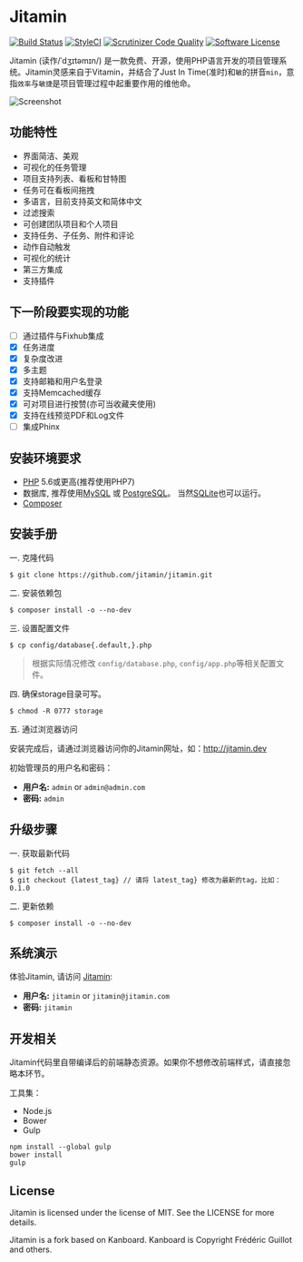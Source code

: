 Jitamin
========

[![Build Status](https://travis-ci.org/jitamin/jitamin.svg?branch=master)](https://travis-ci.org/jitamin/jitamin)
[![StyleCI](https://styleci.io/repos/72176201/shield?branch=master)](https://styleci.io/repos/72176201/)
[![Scrutinizer Code Quality](https://scrutinizer-ci.com/g/jitamin/jitamin/badges/quality-score.png?b=master)](https://scrutinizer-ci.com/g/jitamin/jitamin/?branch=master)
[![Software License](https://img.shields.io/badge/license-MIT-brightgreen.svg?style=flat-square)](LICENSE)

Jitamin (读作/ˈdʒɪtəmɪn/) 是一款免费、开源，使用PHP语言开发的项目管理系统。Jitamin灵感来自于Vitamin，并结合了Just In Time(准时)和`敏`的拼音`min`，意指`效率`与`敏捷`是项目管理过程中起重要作用的维他命。

![Screenshot](http://jitamin.com/screenshot.png)

## 功能特性

* 界面简洁、美观
* 可视化的任务管理
* 项目支持列表、看板和甘特图
* 任务可在看板间拖拽
* 多语言，目前支持英文和简体中文
* 过滤搜索
* 可创建团队项目和个人项目
* 支持任务、子任务、附件和评论
* 动作自动触发
* 可视化的统计
* 第三方集成
* 支持插件

## 下一阶段要实现的功能

- [ ] 通过插件与Fixhub集成
- [x] 任务进度
- [x] 复杂度改进
- [x] 多主题
- [x] 支持邮箱和用户名登录
- [x] 支持Memcached缓存
- [x] 可对项目进行按赞(亦可当收藏夹使用)
- [x] 支持在线预览PDF和Log文件
- [ ] 集成Phinx

## 安装环境要求

- [PHP](http://www.php.net) 5.6或更高(推荐使用PHP7)
- 数据库, 推荐使用[MySQL](https://www.mysql.com) 或 [PostgreSQL](http://www.postgresql.org)。 当然[SQLite](https://www.sqlite.org)也可以运行。
- [Composer](https://getcomposer.org)

## 安装手册

一. 克隆代码

```shell
$ git clone https://github.com/jitamin/jitamin.git
```

二. 安装依赖包

```shell
$ composer install -o --no-dev
```

三. 设置配置文件

```shell
$ cp config/database{.default,}.php
```
> 根据实际情况修改 `config/database.php`, `config/app.php`等相关配置文件。

四. 确保storage目录可写。

```shell
$ chmod -R 0777 storage
```

五. 通过浏览器访问

安装完成后，请通过浏览器访问你的Jitamin网址，如：http://jitamin.dev

初始管理员的用户名和密码：

- **用户名:** `admin` or `admin@admin.com`
- **密码:** `admin`

## 升级步骤

一. 获取最新代码

```shell
$ git fetch --all
$ git checkout {latest_tag} // 请将 latest_tag} 修改为最新的tag，比如：0.1.0
```

二. 更新依赖

```shell
$ composer install -o --no-dev
```

## 系统演示

体验Jitamin, 请访问 [Jitamin](http://jitamin.com):

- **用户名:** `jitamin` or `jitamin@jitamin.com`
- **密码:** `jitamin`

## 开发相关

Jitamin代码里自带编译后的前端静态资源。如果你不想修改前端样式，请直接忽略本环节。

工具集：

- Node.js
- Bower
- Gulp

```shell
npm install --global gulp
bower install
gulp
```

## License

Jitamin is licensed under the license of MIT.  See the LICENSE for more details.

Jitamin is a fork based on Kanboard. Kanboard is Copyright Frédéric Guillot and others.

